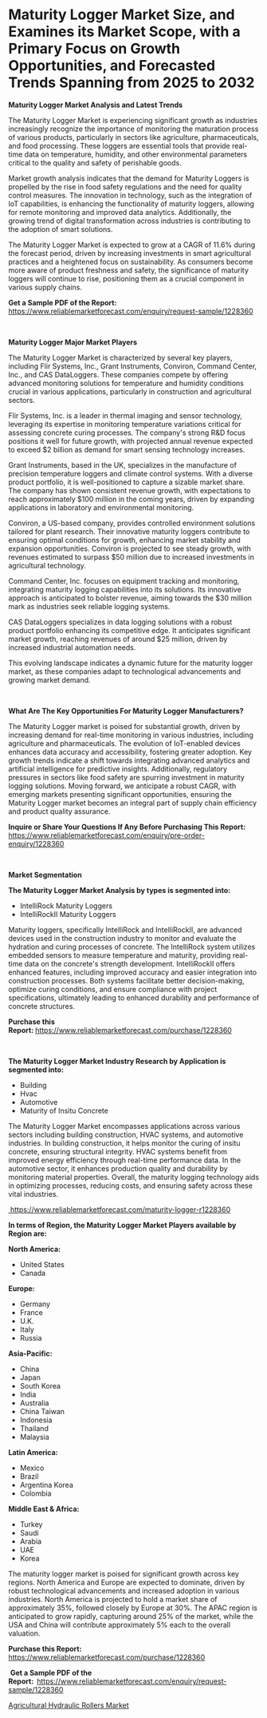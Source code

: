 <p><h1>Maturity Logger Market Size, and Examines its Market Scope, with a Primary Focus on Growth Opportunities, and Forecasted Trends Spanning from 2025 to 2032</h1></p><p><strong>Maturity Logger Market Analysis and Latest Trends</strong></p>
<p><p>The Maturity Logger Market is experiencing significant growth as industries increasingly recognize the importance of monitoring the maturation process of various products, particularly in sectors like agriculture, pharmaceuticals, and food processing. These loggers are essential tools that provide real-time data on temperature, humidity, and other environmental parameters critical to the quality and safety of perishable goods.</p><p>Market growth analysis indicates that the demand for Maturity Loggers is propelled by the rise in food safety regulations and the need for quality control measures. The innovation in technology, such as the integration of IoT capabilities, is enhancing the functionality of maturity loggers, allowing for remote monitoring and improved data analytics. Additionally, the growing trend of digital transformation across industries is contributing to the adoption of smart solutions.</p><p>The Maturity Logger Market is expected to grow at a CAGR of 11.6% during the forecast period, driven by increasing investments in smart agricultural practices and a heightened focus on sustainability. As consumers become more aware of product freshness and safety, the significance of maturity loggers will continue to rise, positioning them as a crucial component in various supply chains.</p></p>
<p><strong>Get a Sample PDF of the Report:&nbsp;</strong> <a href="https://www.reliablemarketforecast.com/enquiry/request-sample/1228360?utm_campaign=2320&utm_medium=2&utm_source=Github&utm_content=ia&utm_term=12042025&utm_id=maturity-logger">https://www.reliablemarketforecast.com/enquiry/request-sample/1228360</a></p>
<p>&nbsp;</p>
<p><strong>Maturity Logger Major Market Players</strong></p>
<p><p>The Maturity Logger Market is characterized by several key players, including Flir Systems, Inc., Grant Instruments, Conviron, Command Center, Inc., and CAS DataLoggers. These companies compete by offering advanced monitoring solutions for temperature and humidity conditions crucial in various applications, particularly in construction and agricultural sectors.</p><p>Flir Systems, Inc. is a leader in thermal imaging and sensor technology, leveraging its expertise in monitoring temperature variations critical for assessing concrete curing processes. The company's strong R&D focus positions it well for future growth, with projected annual revenue expected to exceed $2 billion as demand for smart sensing technology increases.</p><p>Grant Instruments, based in the UK, specializes in the manufacture of precision temperature loggers and climate control systems. With a diverse product portfolio, it is well-positioned to capture a sizable market share. The company has shown consistent revenue growth, with expectations to reach approximately $100 million in the coming years, driven by expanding applications in laboratory and environmental monitoring.</p><p>Conviron, a US-based company, provides controlled environment solutions tailored for plant research. Their innovative maturity loggers contribute to ensuring optimal conditions for growth, enhancing market stability and expansion opportunities. Conviron is projected to see steady growth, with revenues estimated to surpass $50 million due to increased investments in agricultural technology.</p><p>Command Center, Inc. focuses on equipment tracking and monitoring, integrating maturity logging capabilities into its solutions. Its innovative approach is anticipated to bolster revenue, aiming towards the $30 million mark as industries seek reliable logging systems.</p><p>CAS DataLoggers specializes in data logging solutions with a robust product portfolio enhancing its competitive edge. It anticipates significant market growth, reaching revenues of around $25 million, driven by increased industrial automation needs.</p><p>This evolving landscape indicates a dynamic future for the maturity logger market, as these companies adapt to technological advancements and growing market demand.</p></p>
<p>&nbsp;</p>
<p><strong>What Are The Key Opportunities For Maturity Logger Manufacturers?</strong></p>
<p><p>The Maturity Logger market is poised for substantial growth, driven by increasing demand for real-time monitoring in various industries, including agriculture and pharmaceuticals. The evolution of IoT-enabled devices enhances data accuracy and accessibility, fostering greater adoption. Key growth trends indicate a shift towards integrating advanced analytics and artificial intelligence for predictive insights. Additionally, regulatory pressures in sectors like food safety are spurring investment in maturity logging solutions. Moving forward, we anticipate a robust CAGR, with emerging markets presenting significant opportunities, ensuring the Maturity Logger market becomes an integral part of supply chain efficiency and product quality assurance.</p></p>
<p><strong>Inquire or Share Your Questions If Any Before Purchasing This Report:</strong> <a href="https://www.reliablemarketforecast.com/enquiry/pre-order-enquiry/1228360?utm_campaign=2320&utm_medium=2&utm_source=Github&utm_content=ia&utm_term=12042025&utm_id=maturity-logger">https://www.reliablemarketforecast.com/enquiry/pre-order-enquiry/1228360</a></p>
<p>&nbsp;</p>
<p><strong>Market Segmentation</strong></p>
<p><strong>The Maturity Logger Market Analysis by types is segmented into:</strong></p>
<p><ul><li>IntelliRock Maturity Loggers</li><li>IntelliRockII Maturity Loggers</li></ul></p>
<p><p>Maturity loggers, specifically IntelliRock and IntelliRockII, are advanced devices used in the construction industry to monitor and evaluate the hydration and curing processes of concrete. The IntelliRock system utilizes embedded sensors to measure temperature and maturity, providing real-time data on the concrete's strength development. IntelliRockII offers enhanced features, including improved accuracy and easier integration into construction processes. Both systems facilitate better decision-making, optimize curing conditions, and ensure compliance with project specifications, ultimately leading to enhanced durability and performance of concrete structures.</p></p>
<p><strong>Purchase this Report:&nbsp;</strong><a href="https://www.reliablemarketforecast.com/purchase/1228360?utm_campaign=2320&utm_medium=2&utm_source=Github&utm_content=ia&utm_term=12042025&utm_id=maturity-logger">https://www.reliablemarketforecast.com/purchase/1228360</a></p>
<p>&nbsp;</p>
<p><strong>The Maturity Logger Market Industry Research by Application is segmented into:</strong></p>
<p><ul><li>Building</li><li>Hvac</li><li>Automotive</li><li>Maturity of Insitu Concrete</li></ul></p>
<p><p>The Maturity Logger Market encompasses applications across various sectors including building construction, HVAC systems, and automotive industries. In building construction, it helps monitor the curing of insitu concrete, ensuring structural integrity. HVAC systems benefit from improved energy efficiency through real-time performance data. In the automotive sector, it enhances production quality and durability by monitoring material properties. Overall, the maturity logging technology aids in optimizing processes, reducing costs, and ensuring safety across these vital industries.</p></p>
<p><a href="https://www.reliablemarketforecast.com/maturity-logger-r1228360?utm_campaign=2320&utm_medium=2&utm_source=Github&utm_content=ia&utm_term=12042025&utm_id=maturity-logger">&nbsp;https://www.reliablemarketforecast.com/maturity-logger-r1228360</a></p>
<p><strong>In terms of Region, the Maturity Logger Market Players available by Region are:</strong></p>
<p>
    <p> <strong> North America: </strong>
        <ul>
            <li>United States</li>
            <li>Canada</li>
        </ul>
        </p> 
    <p> <strong> Europe: </strong>
        <ul>
            <li>Germany</li>
            <li>France</li>
            <li>U.K.</li>
            <li>Italy</li>
            <li>Russia</li>
        </ul>
        </p> 
    <p> <strong> Asia-Pacific: </strong>
        <ul>
            <li>China</li>
            <li>Japan</li>
            <li>South Korea</li>
            <li>India</li>
            <li>Australia</li>
            <li>China Taiwan</li>
            <li>Indonesia</li>
            <li>Thailand</li>
            <li>Malaysia</li>
        </ul>
        </p> 
    <p> <strong> Latin America: </strong>
        <ul>
            <li>Mexico</li>
            <li>Brazil</li>
            <li>Argentina Korea</li>
            <li>Colombia</li>
        </ul>
        </p> 
    <p> <strong> Middle East & Africa: </strong>
        <ul>
            <li>Turkey</li>
            <li>Saudi</li>
            <li>Arabia</li>
            <li>UAE</li>
            <li>Korea</li>
        </ul>
    </p>
    </p>
<p><p>The maturity logger market is poised for significant growth across key regions. North America and Europe are expected to dominate, driven by robust technological advancements and increased adoption in various industries. North America is projected to hold a market share of approximately 35%, followed closely by Europe at 30%. The APAC region is anticipated to grow rapidly, capturing around 25% of the market, while the USA and China will contribute approximately 5% each to the overall valuation.</p></p>
<p><strong>Purchase this Report: </strong><a href="https://www.reliablemarketforecast.com/purchase/1228360?utm_campaign=2320&utm_medium=2&utm_source=Github&utm_content=ia&utm_term=12042025&utm_id=maturity-logger">https://www.reliablemarketforecast.com/purchase/1228360</a></p>
<p>&nbsp;<strong>Get a Sample PDF of the Report:&nbsp;&nbsp;</strong><a href="https://www.reliablemarketforecast.com/enquiry/request-sample/1228360?utm_campaign=2320&utm_medium=2&utm_source=Github&utm_content=ia&utm_term=12042025&utm_id=maturity-logger">https://www.reliablemarketforecast.com/enquiry/request-sample/1228360</a></p>
<p><strong></strong></p>
<p><p><a href="https://github.com/mateyappiazo/Market-Research-Report-List-1/blob/main/agricultural-hydraulic-rollers-market.md?utm_campaign=2320&utm_medium=2&utm_source=Github&utm_content=ia&utm_term=12042025&utm_id=maturity-logger">Agricultural Hydraulic Rollers Market</a></p></p>